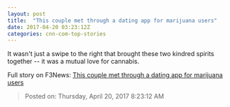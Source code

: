 ```yaml
---
layout: post
title:  "This couple met through a dating app for marijuana users"
date: 2017-04-20 03:23:12Z
categories: cnn-com-top-stories
---
```


It wasn't just a swipe to the right that brought these two kindred spirits together -- it was a mutual love for cannabis.


Full story on F3News: [This couple met through a dating app for marijuana users](http://www.f3nws.com/n/RXgADE)

> Posted on: Thursday, April 20, 2017 8:23:12 AM

